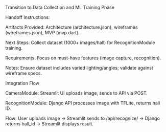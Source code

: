Transition to Data Collection and ML Training Phase

Handoff Instructions:

Artifacts Provided: Architecture (architecture.json), wireframes (wireframes.json), MVP (mvp.dart).

Next Steps: Collect dataset (1000+ images/hall) for RecognitionModule training.

Requirements: Focus on must-have features (image capture, recognition).

Notes: Ensure dataset includes varied lighting/angles; validate against wireframe specs.


Integration Flow





CameraModule: Streamlit UI uploads image, sends to API via POST.



RecognitionModule: Django API processes image with TFLite, returns hall ID.



Flow: User uploads image -> Streamlit sends to /api/recognize/ -> Django returns hall_id -> Streamlit displays result.